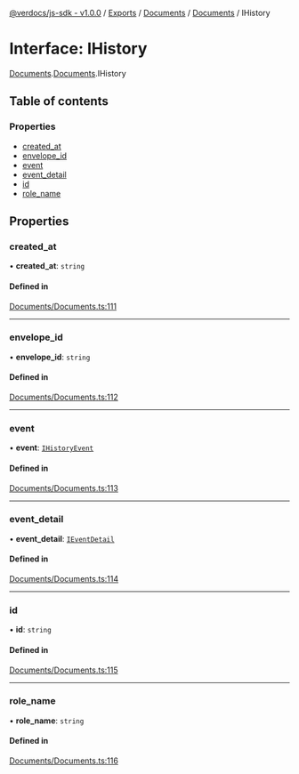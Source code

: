 [@verdocs/js-sdk - v1.0.0](../README.md) / [Exports](../modules.md) / [Documents](../modules/Documents.md) / [Documents](../modules/Documents.Documents-1.md) / IHistory

# Interface: IHistory

[Documents](../modules/Documents.md).[Documents](../modules/Documents.Documents-1.md).IHistory

## Table of contents

### Properties

- [created_at](Documents.Documents-1.IHistory.md#created_at)
- [envelope_id](Documents.Documents-1.IHistory.md#envelope_id)
- [event](Documents.Documents-1.IHistory.md#event)
- [event_detail](Documents.Documents-1.IHistory.md#event_detail)
- [id](Documents.Documents-1.IHistory.md#id)
- [role_name](Documents.Documents-1.IHistory.md#role_name)

## Properties

### created\_at

• **created\_at**: `string`

#### Defined in

[Documents/Documents.ts:111](https://github.com/Verdocs/js-sdk/blob/34c7ea0/src/Documents/Documents.ts#L111)

___

### envelope\_id

• **envelope\_id**: `string`

#### Defined in

[Documents/Documents.ts:112](https://github.com/Verdocs/js-sdk/blob/34c7ea0/src/Documents/Documents.ts#L112)

___

### event

• **event**: [`IHistoryEvent`](../modules/Documents.Documents-1.md#ihistoryevent)

#### Defined in

[Documents/Documents.ts:113](https://github.com/Verdocs/js-sdk/blob/34c7ea0/src/Documents/Documents.ts#L113)

___

### event\_detail

• **event\_detail**: [`IEventDetail`](../modules/Documents.Documents-1.md#ieventdetail)

#### Defined in

[Documents/Documents.ts:114](https://github.com/Verdocs/js-sdk/blob/34c7ea0/src/Documents/Documents.ts#L114)

___

### id

• **id**: `string`

#### Defined in

[Documents/Documents.ts:115](https://github.com/Verdocs/js-sdk/blob/34c7ea0/src/Documents/Documents.ts#L115)

___

### role\_name

• **role\_name**: `string`

#### Defined in

[Documents/Documents.ts:116](https://github.com/Verdocs/js-sdk/blob/34c7ea0/src/Documents/Documents.ts#L116)
